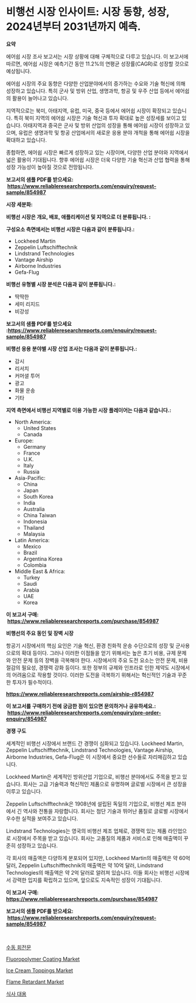 <p><h1>비행선 시장 인사이트: 시장 동향, 성장, 2024년부터 2031년까지 예측.</h1></p><p><strong>요약</strong></p>
<p><p>에어쉽 시장 조사 보고서는 시장 상황에 대해 구체적으로 다루고 있습니다. 이 보고서에 따르면, 에어쉽 시장은 예측기간 동안 11.2%의 연평균 성장률(CAGR)로 성장할 것으로 예상됩니다. </p><p>에어쉽 시장의 주요 동향은 다양한 산업분야에서의 증가하는 수요와 기술 혁신에 의해 성장하고 있습니다. 특히 군사 및 방위 산업, 생명과학, 항공 및 우주 산업 등에서 에어쉽의 활용이 늘어나고 있습니다. </p><p>지역적으로는 북미, 아태지역, 유럽, 미국, 중국 등에서 에어쉽 시장이 확장되고 있습니다. 특히 북미 지역의 에어쉽 시장은 기술 혁신과 투자 확대로 높은 성장세를 보이고 있습니다. 아태지역과 중국은 군사 및 방위 산업의 성장을 통해 에어쉽 시장이 성장하고 있으며, 유럽은 생명과학 및 항공 산업에서의 새로운 응용 분야 개척을 통해 에어쉽 시장을 확대하고 있습니다. </p><p>종합하면, 에어쉽 시장은 빠르게 성장하고 있는 시장이며, 다양한 산업 분야와 지역에서 넓은 활용이 기대됩니다. 향후 에어쉽 시장은 더욱 다양한 기술 혁신과 산업 협력을 통해 성장 가능성이 높아질 것으로 전망됩니다.</p></p>
<p><strong>보고서의 샘플 PDF를 받으세요: &nbsp;<a href="https://www.reliableresearchreports.com/enquiry/request-sample/854987">https://www.reliableresearchreports.com/enquiry/request-sample/854987</a></strong></p>
<p><strong>시장 세분화:</strong></p>
<p><strong> 비행선 시장은 개요, 배포, 애플리케이션 및 지역으로 더 분류됩니다. :</strong></p>
<p><strong>구성요소 측면에서는 비행선 시장은 다음과 같이 분류됩니다.:</strong></p>
<p><ul><li>Lockheed Martin</li><li>Zeppelin Luftschifftechnik</li><li>Lindstrand Technologies</li><li>Vantage Airship</li><li>Airborne Industries</li><li>Gefa-Flug</li></ul></p>
<p><strong> 비행선 유형별 시장 분석은 다음과 같이 분류됩니다.:</strong></p>
<p><ul><li>딱딱한</li><li>세미 리지드</li><li>비강성</li></ul></p>
<p><strong>보고서의 샘플 PDF를 받으세요 :<a href="https://www.reliableresearchreports.com/enquiry/request-sample/854987">https://www.reliableresearchreports.com/enquiry/request-sample/854987</a></strong></p>
<p><strong> 비행선 응용 분야별 시장 산업 조사는 다음과 같이 분류됩니다.:</strong></p>
<p><ul><li>감시</li><li>리서치</li><li>커머셜 투어</li><li>광고</li><li>화물 운송</li><li>기타</li></ul></p>
<p><strong>지역 측면에서 비행선 지역별로 이용 가능한 시장 플레이어는 다음과 같습니다.:</strong></p>
<p><ul>
    <li>
        North America:
        <ul>
            <li>United States</li>
            <li>Canada</li>
        </ul>
    </li>
    <li>
        Europe:
        <ul>
            <li>Germany</li>
            <li>France</li>
            <li>U.K.</li>
            <li>Italy</li>
            <li>Russia</li>
        </ul>
    </li>
    <li>
        Asia-Pacific:
        <ul>
            <li>China</li>
            <li>Japan</li>
            <li>South Korea</li>
            <li>India</li>
            <li>Australia</li>
            <li>China Taiwan</li>
            <li>Indonesia</li>
            <li>Thailand</li>
            <li>Malaysia</li>
        </ul>
    </li>
    <li>
        Latin America:
        <ul>
            <li>Mexico</li>
            <li>Brazil</li>
            <li>Argentina Korea</li>
            <li>Colombia</li>
        </ul>
    </li>
    <li>
        Middle East & Africa:
        <ul>
            <li>Turkey</li>
            <li>Saudi</li>
            <li>Arabia</li>
            <li>UAE</li>
            <li>Korea</li>
        </ul>
    </li>
    </ul></p>
<p><strong>이 보고서 구매: &nbsp;<a href="https://www.reliableresearchreports.com/purchase/854987">https://www.reliableresearchreports.com/purchase/854987</a></strong></p>
<p><strong>비행선의 주요 동인 및 장벽 시장</strong></p>
<p><p>항공기 시장에서의 핵심 요인은 기술 혁신, 환경 친화적 운송 수단으로의 성장 및 군사용으로의 확대 등이다. 그러나 이러한 이점들을 얻기 위해서는 높은 초기 비용, 규제 문제와 안전 문제 등의 장벽을 극복해야 한다. 시장에서의 주요 도전 요소는 안전 문제, 비용 절감의 필요성, 경쟁력 강화 등이다. 또한 정부의 규제와 인프라로 인한 제약도 시장에서의 어려움으로 작용할 것이다. 이러한 도전을 극복하기 위해서는 혁신적인 기술과 꾸준한 투자가 필수적이다.</p></p>
<p><strong><a href="https://www.reliableresearchreports.com/airship-r854987">https://www.reliableresearchreports.com/airship-r854987</a></strong></p>
<p><strong>이 보고서를 구매하기 전에 궁금한 점이 있으면 문의하거나 공유하세요.: &nbsp;<a href="https://www.reliableresearchreports.com/enquiry/pre-order-enquiry/854987">https://www.reliableresearchreports.com/enquiry/pre-order-enquiry/854987</a></strong></p>
<p><strong>경쟁 구도</strong></p>
<p><p>세계적인 비행선 시장에서 브랜드 간 경쟁이 심화되고 있습니다. Lockheed Martin, Zeppelin Luftschifftechnik, Lindstrand Technologies, Vantage Airship, Airborne Industries, Gefa-Flug은 이 시장에서 중요한 선수들로 자리매김하고 있습니다.</p><p>Lockheed Martin은 세계적인 방위산업 기업으로, 비행선 분야에서도 주목을 받고 있습니다. 회사는 고급 기술력과 혁신적인 제품으로 유명하며 글로벌 시장에서 큰 성장을 이루고 있습니다.</p><p>Zeppelin Luftschifftechnik은 1908년에 설립된 독일의 기업으로, 비행선 제조 분야에서 긴 역사와 전통을 자랑합니다. 회사는 첨단 기술과 뛰어난 품질로 글로벌 시장에서 우수한 실적을 보여주고 있습니다.</p><p>Lindstrand Technologies는 영국의 비행선 제조 업체로, 경쟁력 있는 제품 라인업으로 시장에서 주목을 받고 있습니다. 회사는 고품질의 제품과 서비스로 인해 매출액이 꾸준히 성장하고 있습니다.</p><p>각 회사의 매출액은 다양하게 분포되어 있지만, Lockheed Martin의 매출액은 약 60억 달러, Zeppelin Luftschifftechnik의 매출액은 약 10억 달러, Lindstrand Technologies의 매출액은 약 2억 달러로 알려져 있습니다. 이들 회사는 비행선 시장에서 강력한 입지를 확립하고 있으며, 앞으로도 지속적인 성장이 기대됩니다.</p></p>
<p><strong>이 보고서 구매: &nbsp; <a href="https://www.reliableresearchreports.com/purchase/854987">https://www.reliableresearchreports.com/purchase/854987</a></strong></p>
<p><strong>보고서의 샘플 PDF를 받으세요: &nbsp;<a href="https://www.reliableresearchreports.com/enquiry/request-sample/854987">https://www.reliableresearchreports.com/enquiry/request-sample/854987</a></strong><strong></strong></p>
<p>&nbsp;</p>
<p><p><a href="https://github.com/Tristiarton768456/Market-Research-Report-List-1/blob/main/442224416617.md">수동 회전문</a></p><p><a href="https://issuu.com/reportprime-2/docs/fluoropolymer-coating-market-size-2030.pptx">Fluoropolymer Coating Market</a></p><p><a href="https://github.com/nathandecarvalho/Market-Research-Report-List-2/blob/main/ice-cream-toppings-market.md">Ice Cream Toppings Market</a></p><p><a href="https://issuu.com/reportprime-2/docs/flame-retardant-market-size-2030.pptx">Flame Retardant Market</a></p><p><a href="https://github.com/JonHarrtis67676y/Market-Research-Report-List-1/blob/main/817384516618.md">식사 대용</a></p></p>